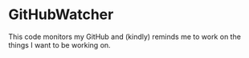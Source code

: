 # GitHubWatcher
This code monitors my GitHub and (kindly) reminds me to work on the things I want to be working on.
